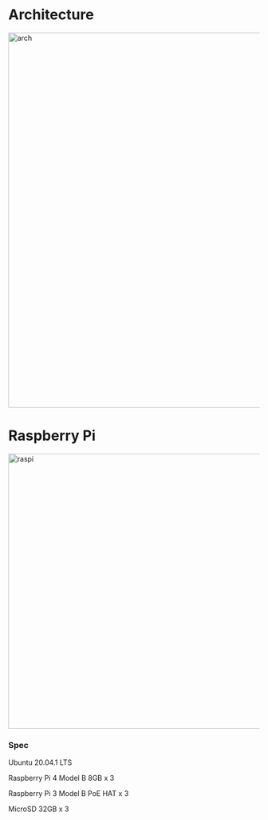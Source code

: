 # Architecture

<img width="750" alt="arch" src="https://user-images.githubusercontent.com/46510874/94634605-6f31f280-030b-11eb-80a9-1dcb184fd498.png">

# Raspberry Pi
<img width="550" alt="raspi" src="https://user-images.githubusercontent.com/46510874/94757089-44f83780-03d4-11eb-99ea-4b110207a8e4.jpg">

### Spec

Ubuntu 20.04.1 LTS 

Raspberry Pi 4 Model B 8GB x 3

Raspberry Pi 3 Model B PoE HAT x 3

MicroSD 32GB x 3

